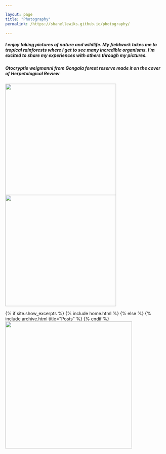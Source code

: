 ```yaml
---

layout: page
title: "Photography"
permalink: /https://shanellewiks.github.io/photography/

---
```


##### I enjoy taking pictures of nature and wildlife. My fieldwork takes me to tropical rainforests where I get to see many incredible organisms. I'm excited to share my experiences with others through my pictures.


##### _Otocryptis weigmanni_ from Gongala forest reserve made it on the cover of _Herpetological Review_

<img src="/assets/HR_Cover.png"  width="350" height="350">
<img src="/assets/HR_Cover2.png"  width="350" height="350">

{% if site.show_excerpts %}
  {% include home.html %}
{% else %}
  {% include archive.html title="Posts" %}
{% endif %} <img src="/assets/Cor2.jpg"  width="400" height="400">




